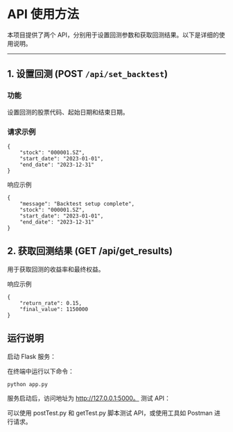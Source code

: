 # **API 使用方法**

本项目提供了两个 API，分别用于设置回测参数和获取回测结果。以下是详细的使用说明。

---

## **1. 设置回测 (POST `/api/set_backtest`)**

### **功能**
设置回测的股票代码、起始日期和结束日期。

### **请求示例**
```
{
    "stock": "000001.SZ",
    "start_date": "2023-01-01",
    "end_date": "2023-12-31"
}
```
响应示例
```
{
    "message": "Backtest setup complete",
    "stock": "000001.SZ",
    "start_date": "2023-01-01",
    "end_date": "2023-12-31"
}
```
## **2. 获取回测结果 (GET /api/get_results)**
用于获取回测的收益率和最终权益。

响应示例
```
{
    "return_rate": 0.15,
    "final_value": 1150000
}
```
## **运行说明**
启动 Flask 服务：

在终端中运行以下命令：
```
python app.py
```
服务启动后，访问地址为 http://127.0.0.1:5000。
测试 API：

可以使用 postTest.py 和 getTest.py 脚本测试 API，或使用工具如 Postman 进行请求。